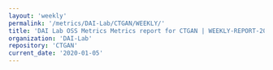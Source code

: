 ```yaml
---
layout: 'weekly'
permalink: '/metrics/DAI-Lab/CTGAN/WEEKLY/'
title: 'DAI Lab OSS Metrics Metrics report for CTGAN | WEEKLY-REPORT-2020-01-05'
organization: 'DAI-Lab'
repository: 'CTGAN'
current_date: '2020-01-05'
---
```

